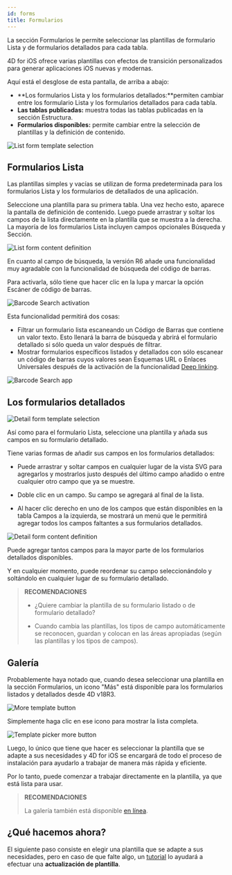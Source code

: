 ```yaml
---
id: forms
title: Formularios
---
```


La sección Formularios le permite seleccionar las plantillas de formulario Lista y de formularios detallados para cada tabla.

4D for iOS ofrece varias plantillas con efectos de transición personalizados para generar aplicaciones iOS nuevas y modernas.

Aquí está el desglose de esta pantalla, de arriba a abajo:

* **Los formularios Lista y los formularios detallados:**permiten cambiar entre los formulario Lista y los formularios detallados para cada tabla.
* **Las tablas publicadas:** muestra todas las tablas publicadas en la sección Estructura.
* **Formularios disponibles:** permite cambiar entre la selección de plantillas y la definición de contenido.

![List form template selection](assets/en/project-editor/Forms-section-templates-selection-4D-for-iOS.png)

## Formularios Lista

Las plantillas simples y vacías se utilizan de forma predeterminada para los formularios Lista y los formularios de detallados de una aplicación.

Seleccione una plantilla para su primera tabla. Una vez hecho esto, aparece la pantalla de definición de contenido. Luego puede arrastrar y soltar los campos de la lista directamente en la plantilla que se muestra a la derecha. La mayoría de los formularios Lista incluyen campos opcionales Búsqueda y Sección.

![List form content definition](assets/en/project-editor/Forms-section-content-definition-4D-for-iOS.png)

En cuanto al campo de búsqueda, la versión R6 añade una funcionalidad muy agradable con la funcionalidad de búsqueda del código de barras.

Para activarla, sólo tiene que hacer clic en la lupa y marcar la opción Escáner de código de barras.

![Barcode Search activation](assets/en/project-editor/project-editor-Qrcode-barcode-search-4D-for-iOS.gif)

Esta funcionalidad permitirá dos cosas:

* Filtrar un formulario lista escaneando un Código de Barras que contiene un valor texto. Esto llenará la barra de búsqueda y abrirá el formulario detallado si sólo queda un valor después de filtrar.
* Mostrar formularios específicos listados y detallados con sólo escanear un código de barras cuyos valores sean Esquemas URL o Enlaces Universales después de la activación de la funcionalidad [Deep linking](deep-linking).

![Barcode Search app](assets/en/project-editor/text-Qrcode-barcode-search-4D-for-iOS..gif)


## Los formularios detallados

![Detail form template selection](assets/en/project-editor/Forms-section-detail-form-templates-selection-4D-for-iOS.png)

Así como para el formulario Lista, seleccione una plantilla y añada sus campos en su formulario detallado.

Tiene varias formas de añadir sus campos en los formularios detallados:

* Puede arrastrar y soltar campos en cualquier lugar de la vista SVG para agregarlos y mostrarlos justo después del último campo añadido o entre cualquier otro campo que ya se muestre.

* Doble clic en un campo. Su campo se agregará al final de la lista.

* Al hacer clic derecho en uno de los campos que están disponibles en la tabla Campos a la izquierda, se mostrará un menú que le permitirá agregar todos los campos faltantes a sus formularios detallados.

![Detail form content definition](assets/en/project-editor/Forms-section-detail-form-content-definition-4D-for-iOS.png)

Puede agregar tantos campos para la mayor parte de los formularios detallados disponibles.

Y en cualquier momento, puede reordenar su campo seleccionándolo y soltándolo en cualquier lugar de su formulario detallado.

> **RECOMENDACIONES**
> 
> * ¿Quiere cambiar la plantilla de su formulario listado o de formulario detallado? 
> 
> * Cuando cambia las plantillas, los tipos de campo automáticamente se reconocen, guardan y colocan en las áreas apropiadas (según las plantillas y los tipos de campos).


## Galería

Probablemente haya notado que, cuando desea seleccionar una plantilla en la sección Formularios, un icono "Más" está disponible para los formularios listados y detallados desde 4D v18R3.

![More template button](assets/en/project-editor/Forms-more-button.png)

Simplemente haga clic en ese icono para mostrar la lista completa.

![Template picker more button](assets/en/project-editor/Forms-template-gallery.png)

Luego, lo único que tiene que hacer es seleccionar la plantilla que se adapte a sus necesidades y 4D for iOS se encargará de todo el proceso de instalación para ayudarlo a trabajar de manera más rápida y eficiente.

Por lo tanto, puede comenzar a trabajar directamente en la plantilla, ya que está lista para usar.

> **RECOMENDACIONES**
> 
> La galería también está disponible [en línea](https://4d-for-ios.github.io/gallery/).


## ¿Qué hacemos ahora?

El siguiente paso consiste en elegir una plantilla que se adapte a sus necesidades, pero en caso de que falte algo, un [tutorial](gallery-template-update.html) lo ayudará a efectuar una **actualización de plantilla**.
